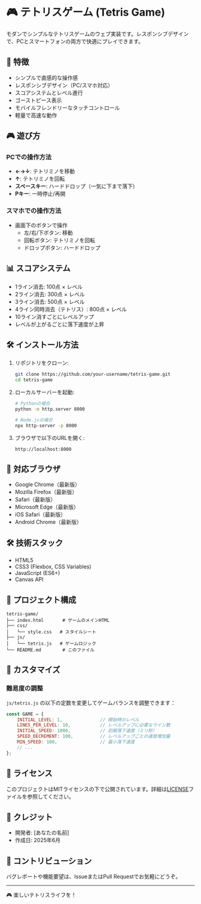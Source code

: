 # 🎮 テトリスゲーム (Tetris Game)

モダンでシンプルなテトリスゲームのウェブ実装です。レスポンシブデザインで、PCとスマートフォンの両方で快適にプレイできます。

## 🎯 特徴

- シンプルで直感的な操作感
- レスポンシブデザイン（PC/スマホ対応）
- スコアシステムとレベル進行
- ゴーストピース表示
- モバイルフレンドリーなタッチコントロール
- 軽量で高速な動作

## 🎮 遊び方

### PCでの操作方法
- **←→↓**: テトリミノを移動
- **↑**: テトリミノを回転
- **スペースキー**: ハードドロップ（一気に下まで落下）
- **Pキー**: 一時停止/再開

### スマホでの操作方法
- 画面下のボタンで操作
  - 左/右/下ボタン: 移動
  - 回転ボタン: テトリミノを回転
  - ドロップボタン: ハードドロップ

## 📊 スコアシステム

- 1ライン消去: 100点 × レベル
- 2ライン消去: 300点 × レベル
- 3ライン消去: 500点 × レベル
- 4ライン同時消去（テトリス）: 800点 × レベル
- 10ライン消すごとにレベルアップ
- レベルが上がるごとに落下速度が上昇

## 🛠️ インストール方法

1. リポジトリをクローン:
   ```bash
   git clone https://github.com/your-username/tetris-game.git
   cd tetris-game
   ```

2. ローカルサーバーを起動:
   ```bash
   # Pythonの場合
   python -m http.server 8000
   ```
   
   ```bash
   # Node.jsの場合
   npx http-server -p 8000
   ```

3. ブラウザで以下のURLを開く:
   ```
   http://localhost:8000
   ```

## 📱 対応ブラウザ

- Google Chrome（最新版）
- Mozilla Firefox（最新版）
- Safari（最新版）
- Microsoft Edge（最新版）
- iOS Safari（最新版）
- Android Chrome（最新版）

## 🛠️ 技術スタック

- HTML5
- CSS3 (Flexbox, CSS Variables)
- JavaScript (ES6+)
- Canvas API

## 📂 プロジェクト構成

```
tetris-game/
├── index.html       # ゲームのメインHTML
├── css/
│   └── style.css   # スタイルシート
├── js/
│   └── tetris.js   # ゲームロジック
└── README.md        # このファイル
```

## 🎨 カスタマイズ

### 難易度の調整
`js/tetris.js` の以下の定数を変更してゲームバランスを調整できます：

```javascript
const GAME = {
    INITIAL_LEVEL: 1,              // 開始時のレベル
    LINES_PER_LEVEL: 10,           // レベルアップに必要なライン数
    INITIAL_SPEED: 1000,           // 初期落下速度（ミリ秒）
    SPEED_DECREMENT: 100,          // レベルアップごとの速度増加量
    MIN_SPEED: 100,                // 最小落下速度
    // ...
};
```

## 📝 ライセンス

このプロジェクトはMITライセンスの下で公開されています。詳細は[LICENSE](LICENSE)ファイルを参照してください。

## 🙏 クレジット

- 開発者: [あなたの名前]
- 作成日: 2025年6月

## 🤝 コントリビューション

バグレポートや機能要望は、IssueまたはPull Requestでお気軽にどうぞ。

---

🎮 楽しいテトリスライフを！
